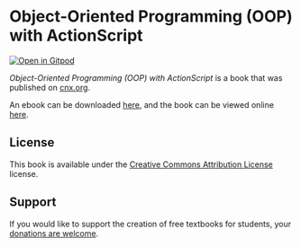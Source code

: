 # Object-Oriented Programming (OOP) with ActionScript

[![Open in Gitpod](https://gitpod.io/button/open-in-gitpod.svg)](https://gitpod.io/from-referrer/)

_Object-Oriented Programming (OOP) with ActionScript_ is a book that was published on [cnx.org](https://cnx.org/).

An ebook can be downloaded [here](https://github.com/cnx-user-books/cnxbook-object-oriented-programming-oop-with-actionscript/releases/latest), and the book can be viewed online [here](https://github.com/cnx-user-books/cnxbook-object-oriented-programming-oop-with-actionscript/releases/latest).

## License
This book is available under the [Creative Commons Attribution License](./LICENSE) license.

## Support
If you would like to support the creation of free textbooks for students, your [donations are welcome](https://riceconnect.rice.edu/donation/support-openstax-banner).
